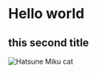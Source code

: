 # Hello world
## this second title

![Hatsune Miku cat](https://i.ytimg.com/vi/TbrJpiUKuG8/maxresdefault.jpg)